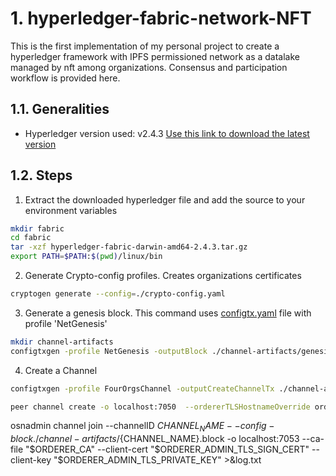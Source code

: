# 1. hyperledger-fabric-network-NFT

This is the first implementation of my personal project to create a hyperledger framework with IPFS permissioned network as a datalake managed by nft among organizations.
Consensus and participation workflow is provided here.

## 1.1. Generalities

* Hyperledger version used: v2.4.3 [Use this link to download the latest version](https://github.com/hyperledger/fabric/releases/tag/v2.4.3)

## 1.2. Steps

1. Extract the downloaded hyperledger file and add the source to your environment variables

```bash
mkdir fabric
cd fabric
tar -xzf hyperledger-fabric-darwin-amd64-2.4.3.tar.gz
export PATH=$PATH:$(pwd)/linux/bin
```

2. Generate Crypto-config profiles. Creates organizations certificates

```bash
cryptogen generate --config=./crypto-config.yaml
```

3. Generate a genesis block. This command uses [configtx.yaml](/configtx.yaml) file with profile 'NetGenesis'

```bash
mkdir channel-artifacts
configtxgen -profile NetGenesis -outputBlock ./channel-artifacts/genesis.block -channelID system-channel
```

4. Create a Channel

```bash
configtxgen -profile FourOrgsChannel -outputCreateChannelTx ./channel-artifacts/channel1.tx -channelID channel1

peer channel create -o localhost:7050  --ordererTLSHostnameOverride orderer.example.com -c channel1 -f ./channel-artifacts/channel1.tx --outputBlock ./channel-artifacts/channel1.block --tls --cafile ${PWD}/organizations/ordererOrganizations/example.com/orderers/orderer.example.com/msp/tlscacerts/tlsca.example.com-cert.pem
```

osnadmin channel join --channelID $CHANNEL_NAME --config-block ./channel-artifacts/${CHANNEL_NAME}.block -o localhost:7053 --ca-file "$ORDERER_CA" --client-cert "$ORDERER_ADMIN_TLS_SIGN_CERT" --client-key "$ORDERER_ADMIN_TLS_PRIVATE_KEY" >&log.txt